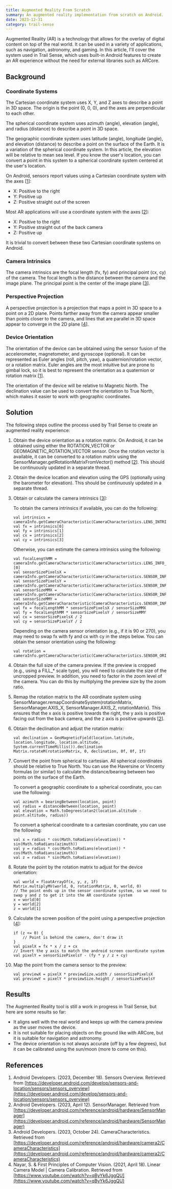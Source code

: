 ```yaml
---
title: Augmented Reality From Scratch
summary: An augmented reality implementation from scratch on Android.
date: 2023-12-31
category: trail-sense
---
```


Augmented Reality (AR) is a technology that allows for the overlay of digital content on top of the real world. It can be used in a variety of applications, such as navigation, astronomy, and gaming. In this article, I'll cover the system used in Trail Sense, which uses built-in Android features to create an AR experience without the need for external libraries such as ARCore.

## Background

### Coordinate Systems
The Cartesian coordinate system uses X, Y, and Z axes to describe a point in 3D space. The origin is the point (0, 0, 0), and the axes are perpendicular to each other.

The spherical coordinate system uses azimuth (angle), elevation (angle), and radius (distance) to describe a point in 3D space.

The geographic coordinate system uses latitude (angle), longitude (angle), and elevation (distance) to describe a point on the surface of the Earth. It is a variation of the spherical coordinate system. In this article, the elevation will be relative to mean sea level. If you know the user's location, you can convert a point in this system to a spherical coordinate system centered at the user's location.

On Android, sensors report values using a Cartesian coordinate system with the axes [[1](https://developer.android.com/develop/sensors-and-location/sensors/sensors_overview)]:

- X: Positive to the right
- Y: Positive up
- Z: Positive straight out of the screen

Most AR applications will use a coordinate system with the axes [[2](https://developer.android.com/reference/android/hardware/SensorManager)]:

- X: Positive to the right
- Y: Positive straight out of the back camera
- Z: Positive up

It is trivial to convert between these two Cartesian coordinate systems on Android.

### Camera Intrinsics
The camera intrinsics are the focal length (fx, fy) and principal point (cx, cy) of the camera. The focal length is the distance between the camera and the image plane. The principal point is the center of the image plane [[3](https://developer.android.com/reference/android/hardware/camera2/CameraCharacteristics)].

### Perspective Projection
A perspective projection is a projection that maps a point in 3D space to a point on a 2D plane. Points farther away from the camera appear smaller than points closer to the camera, and lines that are parallel in 3D space appear to converge in the 2D plane [[4](https://www.youtube.com/watch?v=qByYk6JggQU)].

### Device Orientation
The orientation of the device can be obtained using the sensor fusion of the accelerometer, magnetometer, and gyroscope (optional). It can be represented as Euler angles (roll, pitch, yaw), a quaternion/rotation vector, or a rotation matrix. Euler angles are the most intuitive but are prone to gimbal lock, so it is best to represent the orientation as a quaternion or rotation matrix [[1](https://developer.android.com/develop/sensors-and-location/sensors/sensors_overview)].

The orientation of the device will be relative to Magnetic North. The declination value can be used to convert the orientation to True North, which makes it easier to work with geographic coordinates.

## Solution
The following steps outline the process used by Trail Sense to create an augmented reality experience:

1. Obtain the device orientation as a rotation matrix. On Android, it can be obtained using either the ROTATION_VECTOR or GEOMAGNETIC_ROTATION_VECTOR sensor. Once the rotation vector is available, it can be converted to a rotation matrix using the SensorManager.getRotationMatrixFromVector() method [[2](https://developer.android.com/reference/android/hardware/SensorManager)]. This should be continuously updated in a separate thread.

2. Obtain the device location and elevation using the GPS (optionally using the barometer for elevation). This should be continuously updated in a separate thread.

3. Obtain or calculate the camera intrinsics [[3](https://developer.android.com/reference/android/hardware/camera2/CameraCharacteristics)]:

    To obtain the camera intrinsics if available, you can do the following:
    ```
    val intrinsics = cameraInfo.getCameraCharacteristic(CameraCharacteristics.LENS_INTRINSIC_CALIBRATION)
    val fx = intrinsics[0]
    val fy = intrinsics[1]
    val cx = intrinsics[2]
    val cy = intrinsics[3]
    ```

    Otherwise, you can estimate the camera intrinsics using the following:

    ```
    val focalLengthMM = cameraInfo.getCameraCharacteristic(CameraCharacteristics.LENS_INFO_AVAILABLE_FOCAL_LENGTHS)[0]
    val sensorSizePixelsX = cameraInfo.getCameraCharacteristic(CameraCharacteristics.SENSOR_INFO_PIXEL_ARRAY_SIZE).width()
    val sensorSizePixelsY = cameraInfo.getCameraCharacteristic(CameraCharacteristics.SENSOR_INFO_PIXEL_ARRAY_SIZE).height()
    val sensorSizeMMX = cameraInfo.getCameraCharacteristic(CameraCharacteristics.SENSOR_INFO_PHYSICAL_SIZE).width
    val sensorSizeMMY = cameraInfo.getCameraCharacteristic(CameraCharacteristics.SENSOR_INFO_PHYSICAL_SIZE).height
    val fx = focalLengthMM * sensorSizePixelsX / sensorSizeMMX
    val fy = focalLengthMM * sensorSizePixelsY / sensorSizeMMY
    val cx = sensorSizePixelsX / 2
    val cy = sensorSizePixelsY / 2
    ```

    Depending on the camera sensor orientation (e.g., if it is 90 or 270), you may need to swap fx with fy and cx with cy in the steps below. You can obtain the sensor orientation using the following:

    ```
    val rotation = cameraInfo.getCameraCharacteristic(CameraCharacteristics.SENSOR_ORIENTATION)
    ```

4. Obtain the full size of the camera preview. If the preview is cropped (e.g., using a FILL_* scale type), you will need to calculate the size of the uncropped preview. In addition, you need to factor in the zoom level of the camera. You can do this by multiplying the preview size by the zoom ratio.

5. Remap the rotation matrix to the AR coordinate system using SensorManager.remapCoordinateSystem(rotationMatrix, SensorManager.AXIS_X, SensorManager.AXIS_Z, rotationMatrix). This ensures that the x axis is positive towards the right, the y axis is positive facing out from the back camera, and the z axis is positive upwards [[2](https://developer.android.com/reference/android/hardware/SensorManager)].

6. Obtain the declination and adjust the rotation matrix:

    ```
    val declination = GeoMagneticField(location.latitude, location.longitude, location.altitude, System.currentTimeMillis()).declination
    Matrix.rotateM(rotationMatrix, 0, declination, 0f, 0f, 1f)
    ```

7. Convert the point from spherical to cartesian. All spherical coordinates should be relative to True North. You can use the Haversine or Vincenty formulas (or similar) to calculate the distance/bearing between two points on the surface of the Earth.

    To convert a geographic coordinate to a spherical coordinate, you can use the following:
    
    ```
    val azimuth = bearingBetween(location, point)
    val radius = distanceBetween(location, point)
    val elevation = Math.toDegrees(atan2(location.altitude - point.altitude, radius))
    ```

    To convert a spherical coordinate to a cartesian coordinate, you can use the following:
    
    ```
    val x = radius * cos(Math.toRadians(elevation)) * sin(Math.toRadians(azimuth))
    val y = radius * cos(Math.toRadians(elevation)) * cos(Math.toRadians(azimuth))
    val z = radius * sin(Math.toRadians(elevation))
    ```

8. Rotate the point by the rotation matrix to adjust for the device orientation:
    
    ```
    val world = floatArrayOf(x, y, z, 1f)
    Matrix.multiplyMV(world, 0, rotationMatrix, 0, world, 0)
    // The point ends up in the sensor coordinate system, so we need to swap y and z to get it into the AR coordinate system
    x = world[0]
    y = world[2]
    z = world[1]
    ```

9. Calculate the screen position of the point using a perspective projection [[4](https://www.youtube.com/watch?v=qByYk6JggQU)]:
    
    ```
    if (z <= 0) {
        // Point is behind the camera, don't draw it
    }
    val pixelX = fx * x / z + cx
    // Invert the y axis to match the android screen coordinate system
    val pixelY = sensorSizePixelsY - (fy * y / z + cy)
    ```

10. Map the point from the camera sensor to the preview:
    
    ```
    val previewX = pixelX * previewSize.width / sensorSizePixelsX
    val previewY = pixelY * previewSize.height / sensorSizePixelsY
    ```

## Results
The Augmented Reality tool is still a work in progress in Trail Sense, but here are some results so far:

- It aligns well with the real world and keeps up with the camera preview as the user moves the device.
- It is not suitable for placing objects on the ground like with ARCore, but it is suitable for navigation and astronomy.
- The device orientation is not always accurate (off by a few degrees), but it can be calibrated using the sun/moon (more to come on this).

## References
1. Android Developers. (2023, December 18). Sensors Overview. Retrieved from [https://developer.android.com/develop/sensors-and-location/sensors/sensors_overview](https://developer.android.com/develop/sensors-and-location/sensors/sensors_overview)
2. Android Developers. (2023, April 12). SensorManager. Retrieved from [https://developer.android.com/reference/android/hardware/SensorManager](https://developer.android.com/reference/android/hardware/SensorManager)
3. Android Developers. (2023, October 24). CameraCharacteristics. Retrieved from [https://developer.android.com/reference/android/hardware/camera2/CameraCharacteristics](https://developer.android.com/reference/android/hardware/camera2/CameraCharacteristics)
4. Nayar, S. & First Principles of Computer Vision. (2021, April 18). Linear Camera Model | Camera Calibration. Retrieved from [https://www.youtube.com/watch?v=qByYk6JggQU](https://www.youtube.com/watch?v=qByYk6JggQU)